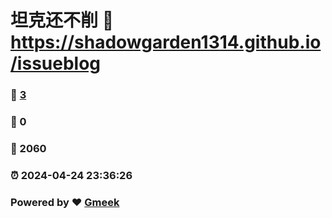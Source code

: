 # 坦克还不削 :link: https://shadowgarden1314.github.io/issueblog 
### :page_facing_up: [3](https://shadowgarden1314.github.io/issueblog/tag.html) 
### :speech_balloon: 0 
### :hibiscus: 2060 
### :alarm_clock: 2024-04-24 23:36:26 
### Powered by :heart: [Gmeek](https://github.com/Meekdai/Gmeek)
